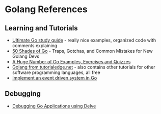 # Golang References

## Learning and Tutorials

* [Ultimate Go study guide](https://github.com/hoanhan101/ultimate-go) - really
  nice examples, organized code with comments explaining
* [50 Shades of Go](http://devs.cloudimmunity.com/gotchas-and-common-mistakes-in-go-golang/) - Traps, Gotchas, and Common Mistakes for New Golang Devs
* [A Huge Number of Go Examples, Exercises and Quizzes](https://github.com/inancgumus/learngo)
* [Golang from tutorialedge.net](https://tutorialedge.neßt/course/golang/) - also
  contains other tutorials for other software programming languages, all free
* [Implement an event driven system in Go](https://stephenafamo.com/blog/implementing-an-event-driven-system-in-go/)

## Debugging
* [Debugging Go Applications using Delve](https://golangbot.com/debugging-go-delve/)
